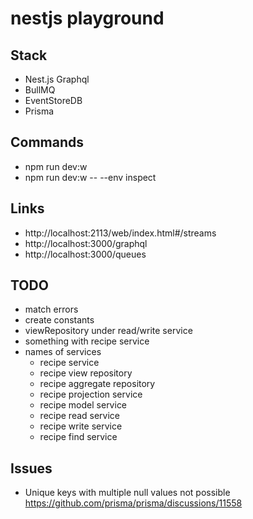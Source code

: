 # nestjs playground

## Stack

- Nest.js Graphql
- BullMQ
- EventStoreDB
- Prisma

## Commands

- npm run dev:w
- npm run dev:w -- --env inspect

## Links

- http://localhost:2113/web/index.html#/streams
- http://localhost:3000/graphql
- http://localhost:3000/queues

## TODO

- match errors
- create constants
- viewRepository under read/write service
- something with recipe service
- names of services
  - recipe service
  - recipe view repository
  - recipe aggregate repository
  - recipe projection service
  - recipe model service
  - recipe read service
  - recipe write service
  - recipe find service

## Issues

- Unique keys with multiple null values not possible https://github.com/prisma/prisma/discussions/11558
